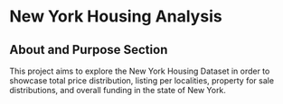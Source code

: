 # New York Housing Analysis

## About and Purpose Section

This project aims to explore the New York Housing Dataset in order to showcase total price distribution, listing per localities, property for sale distributions, and overall funding in the state of New York. 

